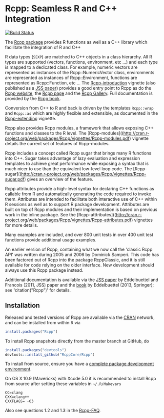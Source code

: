 Rcpp: Seamless R and C++ Integration
====================================

[![Build Status](https://travis-ci.org/RcppCore/Rcpp.png)](https://travis-ci.org/RcppCore/Rcpp)

The [Rcpp package](http://cran.r-project.org/package=Rcpp) provides R functions as well as a C++ library
which facilitate the integration of R and C++

R data types (`SEXP`) are matched to C++ objects in a class hierarchy.  All R
types are supported (vectors, functions, environment, etc ...)  and each
type is mapped to a dedicated class. For example, numeric vectors are
represented as instances of the Rcpp::NumericVector class, environments are
represented as instances of Rcpp::Environment, functions are represented as
Rcpp::Function, etc ... 
The
[Rcpp-introduction](http://cran.r-project.org/web/packages/Rcpp/vignettes/Rcpp-introduction.pdf)
vignette (also published as a [JSS paper](http://www.jstatsoft.org/v40/i08/)) provides a good
entry point to Rcpp as do the [Rcpp website](http://www.rcpp.org), the
[Rcpp page](http://dirk.eddelbuettel.com/code/rcpp.html) and the 
[Rcpp Gallery](http://gallery.rcpp.org). Full documentation
is provided by the [Rcpp book](http://www.rcpp.org/book/).

Conversion from C++ to R and back is driven by the templates `Rcpp::wrap` 
and `Rcpp::as` which are highly flexible and extensible, as documented
in the [Rcpp-extending](http://cran.r-project.org/web/packages/Rcpp/vignettes/Rcpp-extending.pdf) vignette.

Rcpp also provides Rcpp modules, a framework that allows exposing 
C++ functions and classes to the R level. The [Rcpp-modules]((http://cran.r-project.org/web/packages/Rcpp/vignettes/Rcpp-modules.pdf) vignette
details the current set of features of Rcpp-modules. 

Rcpp includes a concept called Rcpp sugar that brings many R functions
into C++. Sugar takes advantage of lazy evaluation and expression templates
to achieve great performance while exposing a syntax that is much nicer
to use than the equivalent low-level loop code. The [Rcpp-sugar]((http://cran.r-project.org/web/packages/Rcpp/vignettes/Rcpp-sugar.pdf)
gives an overview of the feature.

Rcpp attributes provide a high-level syntax for declaring C++
functions as callable from R and automatically generating the code
required to invoke them.  Attributes are intended to facilitate both
interactive use of C++ within R sessions as well as to support R
package development. Attributes are built on top of Rcpp modules and
their implementation is based on previous work in the inline package.
See the [Rcpp-atttributes]((http://cran.r-project.org/web/packages/Rcpp/vignettes/Rcpp-attributes.pdf) vignettes for more details. 

Many examples are included, and over 800 unit tests in over 400 unit
test functions provide additional usage examples.

An earlier version of Rcpp, containing what we now call the 'classic Rcpp
API' was written during 2005 and 2006 by Dominick Samperi.  This code has
been factored out of Rcpp into the package RcppClassic, and it is still
available for code relying on the older interface. New development should 
always use this Rcpp package instead.

Additional documentation is available via the [JSS paper](http://www.jstatsoft.org/v40/i08/) by Eddelbuettel and
Francois (2011, JSS) paper and the [book](http://www.rcpp.org/book) by Eddelbuettel (2013, Springer); 
see 'citation("Rcpp")' for details.

## Installation

Released and tested versions of Rcpp are available via the
[CRAN](http://cran.r-project.org) network, and can be installed from within R via 

```R
install.packages("Rcpp")
```

To install Rcpp snapshots directly from the master branch at GitHub, do 

```R
install.packages("devtools")
devtools::install_github("RcppCore/Rcpp")
```

To install from source, ensure you have a 
[complete package development environment](http://www.rstudio.com/ide/docs/packages/prerequisites).

On OS X 10.9 (Mavericks) with Xcode 5.0 it is recommended to install Rcpp from source after 
setting these variables in `~/.R/Makevars`

```
CC=clang
CXX=clang++
CXXFLAGS= -O3
```

Also see questions 1.2 and 1.3 in the [Rcpp-FAQ](http://cran.r-project.org/web/packages/Rcpp/vignettes/Rcpp-FAQ.pdf).
